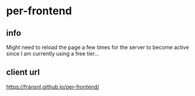 # per-frontend
## info

Might need to reload the page a few times for the server to become active since I am currently using a free tier...

## client url

https://fransnl.github.io/per-frontend/

